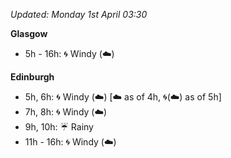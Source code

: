 *Updated: Monday 1st April 03:30*

**Glasgow**

* 5h - 16h: :cyclone: Windy (:cloud:)

**Edinburgh**

* 5h, 6h: :cyclone: Windy (:cloud:) [:cloud: as of 4h, :cyclone:(:cloud:) as of 5h]
* 7h, 8h: :cyclone: Windy (:cloud:)
* 9h, 10h: :umbrella: Rainy
* 11h - 16h: :cyclone: Windy (:cloud:)
